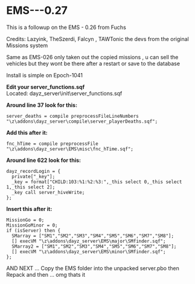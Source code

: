 EMS---0.27
==========

This is a followup on the EMS - 0.26 from Fuchs

Credits: Lazyink, TheSzerdi, Falcyn , TAWTonic  the devs from the original Missions system

Same as EMS-026 only taken out the copied missions , u can sell the vehicles but they wont be there after a restart or save to the database

Install is simple on Epoch-1041

<b>Edit your server_functions.sqf</b><br>Located: dayz_server\init\server_functions.sqf<br>

<b>Around line 37 look for this:</b>

    server_deaths = compile preprocessFileLineNumbers "\z\addons\dayz_server\compile\server_playerDeaths.sqf";

<b>Add this after it:</b>

    fnc_hTime = compile preprocessFile "\z\addons\dayz_server\EMS\misc\fnc_hTime.sqf";
    
<b>Around line 622 look for this:</b>
	

    dayz_recordLogin = {
      private["_key"];
      _key = format["CHILD:103:%1:%2:%3:",_this select 0,_this select 1,_this select 2];
      _key call server_hiveWrite;
    };


<b>Insert this after it:</b>
	

    MissionGo = 0;
    MissionGoMinor = 0;
    if (isServer) then {
      SMarray = ["SM1","SM2","SM3","SM4","SM5","SM6","SM7","SM8"];
      [] execVM "\z\addons\dayz_server\EMS\major\SMfinder.sqf";
      SMarray2 = ["SM1","SM2","SM3","SM4","SM5","SM6","SM7","SM8"];
      [] execVM "\z\addons\dayz_server\EMS\minor\SMfinder.sqf";
    };
 

AND NEXT ... Copy the EMS folder into the unpacked server.pbo then Repack and then ... omg thats it

    
